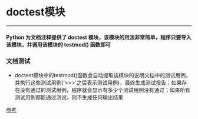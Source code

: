 # doctest模块
___
#### Python 为文档注释提供了 doctest 模块，该模块的用法非常简单，程序只要导入该模块，并调用该模块的 testmod() 函数即可

### 文档测试

* doctest模块中的testmod()函数会自动提取该模块的说明文档中的测试用例，并执行这些测试用例('>>>'之后表示测试用例)，最终生成测试报告；如果存在没有通过的测试用例，程序就会显示有多少个测试用例没有通过；如果所有测试用例都能通过测试，则不生成任何输出结果

[参考](http://c.biancheng.net/view/2676.html)
